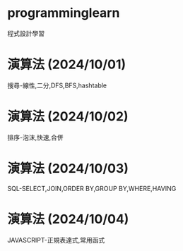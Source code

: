 # programminglearn
程式設計學習
# 演算法 (2024/10/01)
  搜尋-線性,二分,DFS,BFS,hashtable
# 演算法 (2024/10/02)
  排序-泡沫,快速,合併
# 演算法 (2024/10/03)
  SQL-SELECT,JOIN,ORDER BY,GROUP BY,WHERE,HAVING
# 演算法 (2024/10/04)
  JAVASCRIPT-正規表達式,常用函式
